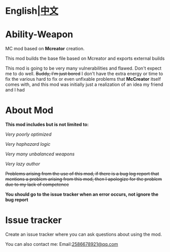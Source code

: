 # English|[中文](/README-ZH.md)
# Ability-Weapon
MC mod based on **Mcreator** creation.

This mod builds the base file based on Mcreator and exports external builds

This mod is going to be very many vulnerabilities and flawed.
Don't expect me to do well. ~~Buddy, I'm just bored~~
I don't have the extra energy or time to fix the various hard to fix or even unfixable problems that **McCreator** itself comes with, and this mod was initially just a realization of an idea my friend and I had

# About Mod
**This mod includes but is not limited to:**

*Very poorly optimized*

*Very haphazard logic*

*Very many unbalanced weapons*

*Very lazy author*

~~Problems arising from the use of this mod, if there is a bug log report that mentions a problem arising from this mod, then I apologize for the problem due to my lack of competence~~

**You should go to the issue tracker when an error occurs, not ignore the bug report**

# Issue tracker
Create an issue tracker where you can ask questions about using the mod.

You can also contact me:
Email:2586678921@qq.com
